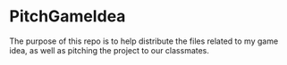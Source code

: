 # PitchGameIdea

The purpose of this repo is to help distribute the files related to my game idea, as well as pitching the project to our classmates.
